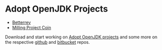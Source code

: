 # Adopt OpenJDK Projects

* [Betterrev](adoptopenjdk_projects_betterrev.md)
* [Milling Project Coin](milling_project_coin.md)

Download and start working on [Adopt OpenJDK projects](https://java.net/projects/adoptopenjdk/pages/AdoptOpenJDK#What_do_we_work_on_for_OpenJDK?) and some more on the respective [github](https://github.com/AdoptOpenJDK/) and [bitbucket](https://bitbucket.org/adoptopenjdk/) repos.